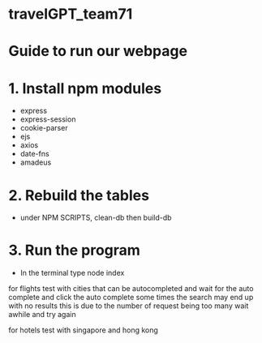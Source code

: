 # travelGPT_team71

# Guide to run our webpage

# 1. Install npm modules
- express
- express-session
- cookie-parser
- ejs
- axios
- date-fns
- amadeus

# 2. Rebuild the tables
- under NPM SCRIPTS, clean-db then build-db

# 3. Run the program
- In the terminal type node index


for flights test with cities that can be autocompleted and wait for the auto complete and click the auto complete
some times the search may end up with no results
this is due to the number of request being too many
wait awhile and try again

for hotels
test with singapore and hong kong
